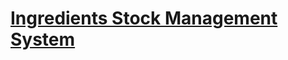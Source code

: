 # [Ingredients Stock Management System](https://www.sourcecodester.com/php/15364/ingredients-stock-management-system-phpoop-free-source-code.html)
